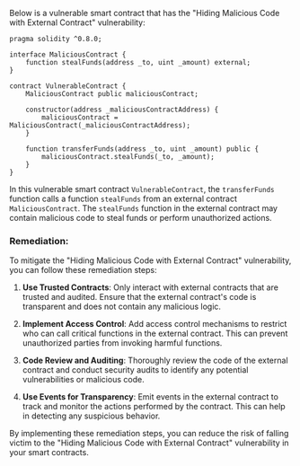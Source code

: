 Below is a vulnerable smart contract that has the "Hiding Malicious Code with External Contract" vulnerability:

```solidity
pragma solidity ^0.8.0;

interface MaliciousContract {
    function stealFunds(address _to, uint _amount) external;
}

contract VulnerableContract {
    MaliciousContract public maliciousContract;

    constructor(address _maliciousContractAddress) {
        maliciousContract = MaliciousContract(_maliciousContractAddress);
    }

    function transferFunds(address _to, uint _amount) public {
        maliciousContract.stealFunds(_to, _amount);
    }
}
```

In this vulnerable smart contract `VulnerableContract`, the `transferFunds` function calls a function `stealFunds` from an external contract `MaliciousContract`. The `stealFunds` function in the external contract may contain malicious code to steal funds or perform unauthorized actions.

### Remediation:
To mitigate the "Hiding Malicious Code with External Contract" vulnerability, you can follow these remediation steps:

1. **Use Trusted Contracts**: Only interact with external contracts that are trusted and audited. Ensure that the external contract's code is transparent and does not contain any malicious logic.

2. **Implement Access Control**: Add access control mechanisms to restrict who can call critical functions in the external contract. This can prevent unauthorized parties from invoking harmful functions.

3. **Code Review and Auditing**: Thoroughly review the code of the external contract and conduct security audits to identify any potential vulnerabilities or malicious code.

4. **Use Events for Transparency**: Emit events in the external contract to track and monitor the actions performed by the contract. This can help in detecting any suspicious behavior.

By implementing these remediation steps, you can reduce the risk of falling victim to the "Hiding Malicious Code with External Contract" vulnerability in your smart contracts.